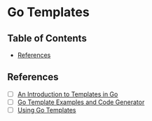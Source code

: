 # Go Templates

## Table of Contents

<!-- START doctoc generated TOC please keep comment here to allow auto update -->
<!-- DON'T EDIT THIS SECTION, INSTEAD RE-RUN doctoc TO UPDATE -->

- [References](#references)

<!-- END doctoc generated TOC please keep comment here to allow auto update -->

## References

- [ ] [An Introduction to Templates in Go](https://www.calhoun.io/intro-to-templates/)
- [ ] [Go Template Examples and Code Generator](https://github.com/phcollignon/Go-Template)
- [ ] [Using Go Templates](https://blog.gopheracademy.com/advent-2017/using-go-templates/)
